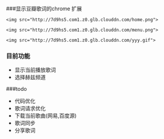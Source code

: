 ###显示豆瓣歌词的chrome 扩展  
	
	<img src="http://7d9hs5.com1.z0.glb.clouddn.com/home.png">

	<img src="http://7d9hs5.com1.z0.glb.clouddn.com/menu.png">

	<img src="http://7d9hs5.com1.z0.glb.clouddn.com/yyy.gif">
	
### 目前功能 
- 显示当前播放歌词
- 选择赫兹频道

###todo
- 代码优化  
- 歌词请求优化
- 下载当前歌曲(网易,百度源)
- 歌词同步  
- 分享歌词  

